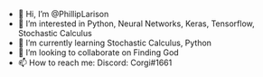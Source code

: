 - 👋 Hi, I’m @PhillipLarison
- 👀 I’m interested in Python, Neural Networks, Keras, Tensorflow, Stochastic Calculus
- 🌱 I’m currently learning Stochastic Calculus, Python
- 💞️ I’m looking to collaborate on Finding God
- 📫 How to reach me: Discord: Corgi#1661

<!---
PhillipLarison/PhillipLarison is a ✨ special ✨ repository because its `README.md` (this file) appears on your GitHub profile.
You can click the Preview link to take a look at your changes.
--->
